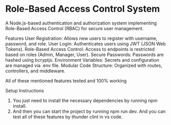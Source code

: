 # Role-Based Access Control System

A Node.js-based authentication and authorization system implementing Role-Based Access Control (RBAC) for secure user management.

Features
User Registration: Allows new users to register with username, password, and role.
User Login: Authenticates users using JWT (JSON Web Tokens).
Role-Based Access Control: Access to endpoints is restricted based on roles (Admin, Manager, User).
Secure Passwords: Passwords are hashed using bcryptjs.
Environment Variables: Secrets and configuration are managed via .env file.
Modular Code Structure: Organized with routes, controllers, and middleware.

All of these mentioned features tested and 100% working 

Setup Instructions
1) You just need to install the necessary dependencies by running npm install.
2) And then you can start the project by running npm run dev. And you can test all of these features by thunder clint in vs code.
